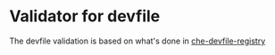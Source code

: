 # Validator for devfile

The devfile validation is based on what's done in [che-devfile-registry](https://github.com/devfile/devworkspace-generator/tree/main/src/devfile-schema)

